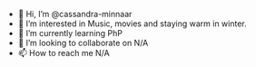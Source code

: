 - 👋 Hi, I’m @cassandra-minnaar
- 👀 I’m interested in Music, movies and staying warm in winter.
- 🌱 I’m currently learning PhP
- 💞️ I’m looking to collaborate on N/A
- 📫 How to reach me N/A

<!---
cassandra-minnaar/cassandra-minnaar is a ✨ special ✨ repository because its `README.md` (this file) appears on your GitHub profile.
You can click the Preview link to take a look at your changes.
--->
